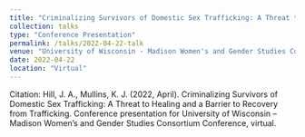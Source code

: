```yaml
---
title: "Criminalizing Survivors of Domestic Sex Trafficking: A Threat to Healing and a Barrier to Recovery from Trafficking"
collection: talks
type: "Conference Presentation"
permalink: /talks/2022-04-22-talk
venue: "University of Wisconsin - Madison Women's and Gender Studies Consortium Conference"
date: 2022-04-22
location: "Virtual"
---
```


Citation: Hill, J. A., Mullins, K. J. (2022, April). Criminalizing Survivors of Domestic Sex Trafficking: A Threat to Healing and a Barrier to Recovery from Trafficking. Conference presentation for University of Wisconsin – Madison Women’s and Gender Studies Consortium Conference, virtual. 
